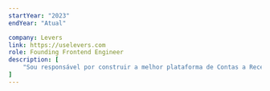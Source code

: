 ```yaml
---
startYear: "2023"
endYear: "Atual"

company: Levers
link: https://uselevers.com
role: Founding Frontend Engineer
description: [
    "Sou responsável por construir a melhor plataforma de Contas a Receber para empresas do Médio Oriente e do Norte."
]
---
```

